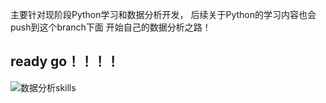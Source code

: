 主要针对现阶段Python学习和数据分析开发，
后续关于Python的学习内容也会push到这个branch下面
开始自己的数据分析之路！
## ready go！！！！
![数据分析skills](https://pic4.zhimg.com/80/v2-ce0137459144499921fa543d7bf535bf_720w.jpg?source=1940ef5c)
